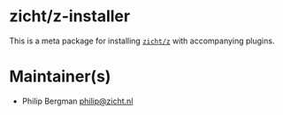 # zicht/z-installer
This is a meta package for installing [`zicht/z`](https://github.com/zicht/z)
with accompanying plugins.

# Maintainer(s)
* Philip Bergman <philip@zicht.nl>
